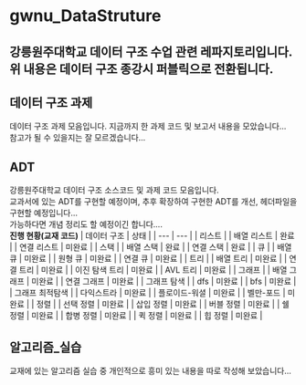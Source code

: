 # gwnu_DataStruture
강릉원주대학교 데이터 구조 수업 관련 레파지토리입니다.
위 내용은 데이터 구조 종강시 퍼블릭으로 전환됩니다.
---
## 데이터 구조 과제
데이터 구조 과제 모음입니다. 지금까지 한 과제 코드 및 보고서 내용을 모았습니다...    
참고가 될 수 있을지는 잘 모르겠습니다...    
## ADT
강릉원주대학교 데이터 구조 소스코드 및 과제 코드 모음입니다.   
교과서에 있는 ADT를 구현할 예정이며, 추후 확장하여 구현한 ADT를 개선, 헤더파일을 구현할 예정입니다...    
가능하다면 개념 정리도 할 예정이긴 합니다....    
**진행 현황(교재 코드)**
| 데이터 구조 | 상태 |
| --- | --- |
| 리스트 |
| 배열 리스트 | 완료 |
| 연결 리스트 | 미완료 |
| 스택 |
| 배열 스택 | 완료 |
| 연결 스택 | 완료 |
| 큐 |
| 배열 큐 | 미완료 |
| 원형 큐 | 미완료 |
| 연결 큐 | 미완료 |
| 트리 |
| 배열 트리 | 미완료 |
| 연결 트리 | 미완료 |
| 이진 탐색 트리 | 미완료 |
| AVL 트리 | 미완료 |
| 그래프 |
| 배열 그래프 | 미완료 |
| 연결 그래프 | 미완료 |
| 그래프 탐색 |
| dfs | 미완료 |
| bfs | 미완료 |
| 그래프 최적탐색 |
| 다익스트라 | 미완료 |
| 플로이드-워셜 | 미완료 |
| 벨만-포드 | 미완료 |
| 정렬 |
| 선택 정렬 | 미완료 |
| 삽입 정렬 | 미완료 |
| 버블 정렬 | 미완료 |
| 쉘 정렬 | 미완료 |
| 합병 정렬 | 미완료 |
| 퀵 정렬 | 미완료 |
| 힙 정렬 | 미완료 |
## 알고리즘_실습
교재에 있는 알고리즘 실습 중 개인적으로 흥미 있는 내용을 따로 작성해 보았습니다...    